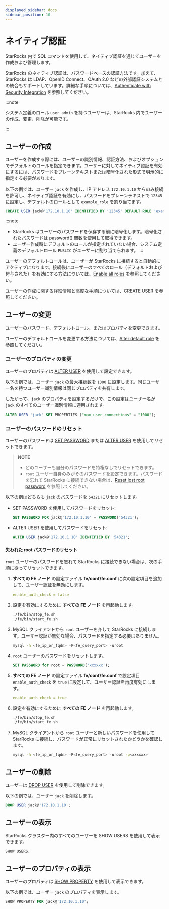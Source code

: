 ```yaml
---
displayed_sidebar: docs
sidebar_position: 10
---
```


# ネイティブ認証

StarRocks 内で SQL コマンドを使用して、ネイティブ認証を通じてユーザーを作成および管理します。

StarRocks のネイティブ認証は、パスワードベースの認証方法です。加えて、StarRocks は LDAP、OpenID Connect、OAuth 2.0 などの外部認証システムとの統合もサポートしています。詳細な手順については、[Authenticate with Security Integration](./security_integration.md) を参照してください。

:::note

システム定義のロール `user_admin` を持つユーザーは、StarRocks 内でユーザーの作成、変更、削除が可能です。

:::

## ユーザーの作成

ユーザーを作成する際には、ユーザーの識別情報、認証方法、およびオプションでデフォルトのロールを指定できます。ユーザーに対してネイティブ認証を有効にするには、パスワードをプレーンテキストまたは暗号化された形式で明示的に指定する必要があります。

以下の例では、ユーザー `jack` を作成し、IP アドレス `172.10.1.10` からのみ接続を許可し、ネイティブ認証を有効にし、パスワードをプレーンテキストで `12345` に設定し、デフォルトのロールとして `example_role` を割り当てます。

```SQL
CREATE USER jack@'172.10.1.10' IDENTIFIED BY '12345' DEFAULT ROLE 'example_role';
```

:::note
- StarRocks はユーザーのパスワードを保存する前に暗号化します。暗号化されたパスワードは password() 関数を使用して取得できます。
- ユーザー作成時にデフォルトのロールが指定されていない場合、システム定義のデフォルトロール `PUBLIC` がユーザーに割り当てられます。
:::

ユーザーのデフォルトロールは、ユーザーが StarRocks に接続すると自動的にアクティブになります。接続後にユーザーのすべてのロール（デフォルトおよび付与された）を有効にする方法については、[Enable all roles](../authorization/User_privilege.md#enable-all-roles) を参照してください。

ユーザーの作成に関する詳細情報と高度な手順については、[CREATE USER](../../../sql-reference/sql-statements/account-management/CREATE_USER.md) を参照してください。

## ユーザーの変更

ユーザーのパスワード、デフォルトロール、またはプロパティを変更できます。

ユーザーのデフォルトロールを変更する方法については、[Alter default role](../authorization/User_privilege.md#alter-the-default-role-of-a-user) を参照してください。

### ユーザーのプロパティの変更

ユーザーのプロパティは [ALTER USER](../../../sql-reference/sql-statements/account-management/ALTER_USER.md) を使用して設定できます。

以下の例では、ユーザー `jack` の最大接続数を `1000` に設定します。同じユーザー名を持つユーザー識別情報は同じプロパティを共有します。

したがって、`jack` のプロパティを設定するだけで、この設定はユーザー名が `jack` のすべてのユーザー識別情報に適用されます。

```SQL
ALTER USER 'jack' SET PROPERTIES ("max_user_connections" = "1000");
```

### ユーザーのパスワードのリセット

ユーザーのパスワードは [SET PASSWORD](../../../sql-reference/sql-statements/account-management/SET_PASSWORD.md) または [ALTER USER](../../../sql-reference/sql-statements/account-management/ALTER_USER.md) を使用してリセットできます。

> **NOTE**
>
> - どのユーザーも自分のパスワードを特権なしでリセットできます。
> - `root` ユーザー自身のみがそのパスワードを設定できます。パスワードを忘れて StarRocks に接続できない場合は、[Reset lost root password](#reset-lost-root-password) を参照してください。

以下の例はどちらも `jack` のパスワードを `54321` にリセットします。

- SET PASSWORD を使用してパスワードをリセット:

  ```SQL
  SET PASSWORD FOR jack@'172.10.1.10' = PASSWORD('54321');
  ```

- ALTER USER を使用してパスワードをリセット:

  ```SQL
  ALTER USER jack@'172.10.1.10' IDENTIFIED BY '54321';
  ```

#### 失われた root パスワードのリセット

`root` ユーザーのパスワードを忘れて StarRocks に接続できない場合は、次の手順に従ってリセットできます。

1. **すべての FE ノード** の設定ファイル **fe/conf/fe.conf** に次の設定項目を追加して、ユーザー認証を無効にします。

   ```YAML
   enable_auth_check = false
   ```

2. 設定を有効にするために **すべての FE ノード** を再起動します。

   ```Bash
   ./fe/bin/stop_fe.sh
   ./fe/bin/start_fe.sh
   ```

3. MySQL クライアントから `root` ユーザーを介して StarRocks に接続します。ユーザー認証が無効な場合、パスワードを指定する必要はありません。

   ```Bash
   mysql -h <fe_ip_or_fqdn> -P<fe_query_port> -uroot
   ```

4. `root` ユーザーのパスワードをリセットします。

   ```SQL
   SET PASSWORD for root = PASSWORD('xxxxxx');
   ```

5. **すべての FE ノード** の設定ファイル **fe/conf/fe.conf** で設定項目 `enable_auth_check` を `true` に設定して、ユーザー認証を再度有効にします。

   ```YAML
   enable_auth_check = true
   ```

6. 設定を有効にするために **すべての FE ノード** を再起動します。

   ```Bash
   ./fe/bin/stop_fe.sh
   ./fe/bin/start_fe.sh
   ```

7. MySQL クライアントから `root` ユーザーと新しいパスワードを使用して StarRocks に接続し、パスワードが正常にリセットされたかどうかを確認します。

   ```Bash
   mysql -h <fe_ip_or_fqdn> -P<fe_query_port> -uroot -p<xxxxxx>
   ```

## ユーザーの削除

ユーザーは [DROP USER](../../../sql-reference/sql-statements/account-management/DROP_USER.md) を使用して削除できます。

以下の例では、ユーザー `jack` を削除します。

```SQL
DROP USER jack@'172.10.1.10';
```

## ユーザーの表示

StarRocks クラスター内のすべてのユーザーを SHOW USERS を使用して表示できます。

```SQL
SHOW USERS;
```

## ユーザーのプロパティの表示

ユーザーのプロパティは [SHOW PROPERTY](../../../sql-reference/sql-statements/account-management/SHOW_PROPERTY.md) を使用して表示できます。

以下の例では、ユーザー `jack` のプロパティを表示します。

```SQL
SHOW PROPERTY FOR jack@'172.10.1.10';
```
